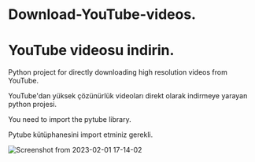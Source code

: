 # Download-YouTube-videos.
# YouTube videosu indirin.

Python project for directly downloading high resolution videos from YouTube.

YouTube'dan yüksek çözünürlük videoları direkt olarak indirmeye yarayan python projesi.


You need to import the pytube library.

Pytube kütüphanesini import etminiz gerekli.


![Screenshot from 2023-02-01 17-14-02](https://user-images.githubusercontent.com/91431291/216067050-34b522ce-457a-4e77-8633-ebcbf7ef6b53.png)
